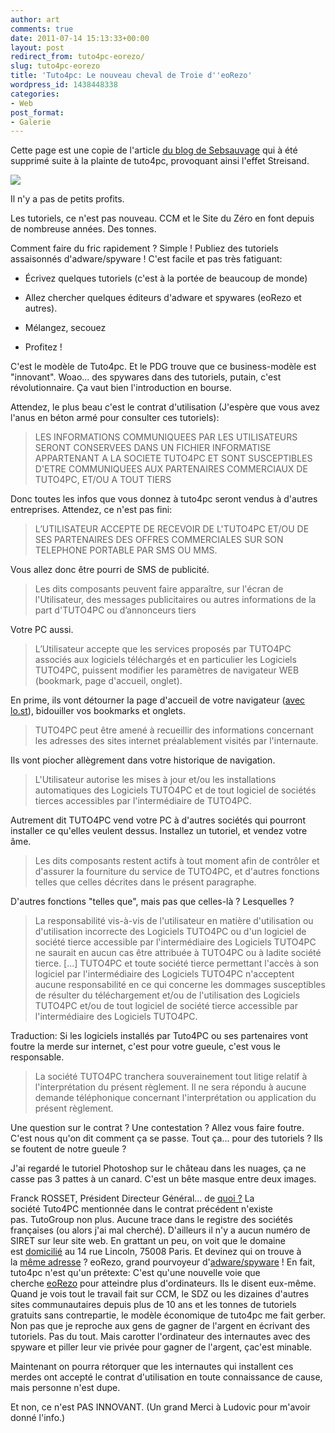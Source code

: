 ```yaml
---
author: art
comments: true
date: 2011-07-14 15:13:33+00:00
layout: post
redirect_from: tuto4pc-eorezo/
slug: tuto4pc-eorezo
title: 'Tuto4pc: Le nouveau cheval de Troie d''eoRezo'
wordpress_id: 1438448338
categories:
- Web
post_format:
- Galerie
---
```


Cette page est une copie de l'article [du blog de Sebsauvage](http://sebsauvage.net/rhaa/) qui à été supprimé suite à la plainte de tuto4pc, provoquant ainsi l'effet Streisand.

![](https://static.irz.fr/2011/07/rha_20110628_money.jpg)

Il n'y a pas de petits profits.

Les tutoriels, ce n'est pas nouveau. CCM et le Site du Zéro en font depuis de nombreuse années. Des tonnes.

Comment faire du fric rapidement ? Simple ! Publiez des tutoriels assaisonnés d'adware/spyware ! C'est facile et pas très fatiguant:




    
  * Écrivez quelques tutoriels (c'est à la portée de beaucoup de monde)

    
  * Allez chercher quelques éditeurs d'adware et spywares (eoRezo et autres).

    
  * Mélangez, secouez

    
  * Profitez !



C'est le modèle de Tuto4pc. Et le PDG trouve que ce business-modèle est "innovant". Woao... des spywares dans des tutoriels, putain, c'est révolutionnaire. Ça vaut bien l'introduction en bourse.

Attendez, le plus beau c'est le contrat d'utilisation (J'espère que vous avez l'anus en béton armé pour consulter ces tutoriels):



<blockquote>LES INFORMATIONS COMMUNIQUEES PAR LES UTILISATEURS SERONT CONSERVEES DANS UN FICHIER INFORMATISE APPARTENANT A LA SOCIETE TUTO4PC ET SONT SUSCEPTIBLES D'ETRE COMMUNIQUEES AUX PARTENAIRES COMMERCIAUX DE TUTO4PC, ET/OU A TOUT TIERS</blockquote>



Donc toutes les infos que vous donnez à tuto4pc seront vendus à d'autres entreprises. Attendez, ce n'est pas fini:



<blockquote>L’UTILISATEUR ACCEPTE DE RECEVOIR DE L'TUTO4PC ET/OU DE SES PARTENAIRES DES OFFRES COMMERCIALES SUR SON TELEPHONE PORTABLE PAR SMS OU MMS.</blockquote>



Vous allez donc être pourri de SMS de publicité.



<blockquote>Les dits composants peuvent faire apparaître, sur l'écran de l'Utilisateur, des messages publicitaires ou autres informations de la part d'TUTO4PC ou d’annonceurs tiers</blockquote>



Votre PC aussi.



<blockquote>L’Utilisateur accepte que les services proposés par TUTO4PC associés aux logiciels téléchargés et en particulier les Logiciels TUTO4PC, puissent modifier les paramètres de navigateur WEB (bookmark, page d'accueil, onglet).</blockquote>



En prime, ils vont détourner la page d'accueil de votre navigateur ([avec lo.st](http://www.commentcamarche.net/faq/17658-comment-supprimer-eorezo-eoengine-lo-st)), bidouiller vos bookmarks et onglets.



<blockquote>TUTO4PC peut être amené à recueillir des informations concernant les adresses des sites internet préalablement visités par l'internaute.</blockquote>



Ils vont piocher allègrement dans votre historique de navigation.



<blockquote>L'Utilisateur autorise les mises à jour et/ou les installations automatiques des Logiciels TUTO4PC et de tout logiciel de sociétés tierces accessibles par l'intermédiaire de TUTO4PC.</blockquote>



Autrement dit TUTO4PC vend votre PC à d'autres sociétés qui pourront installer ce qu'elles veulent dessus. Installez un tutoriel, et vendez votre âme.



<blockquote>Les dits composants restent actifs à tout moment afin de contrôler et d'assurer la fourniture du service de TUTO4PC, et d'autres fonctions telles que celles décrites dans le présent paragraphe.</blockquote>



D'autres fonctions "telles que", mais pas que celles-là ? Lesquelles ?



<blockquote>La responsabilité vis-à-vis de l'utilisateur en matière d'utilisation ou d'utilisation incorrecte des Logiciels TUTO4PC ou d'un logiciel de société tierce accessible par l'intermédiaire des Logiciels TUTO4PC ne saurait en aucun cas être attribuée à TUTO4PC ou à ladite société tierce.
[...]
TUTO4PC et toute société tierce permettant l'accès à son logiciel par l'intermédiaire des Logiciels TUTO4PC n'acceptent aucune responsabilité en ce qui concerne les dommages susceptibles de résulter du téléchargement et/ou de l'utilisation des Logiciels TUTO4PC et/ou de tout logiciel de société tierce accessible par l'intermédiaire des Logiciels TUTO4PC.</blockquote>



Traduction: Si les logiciels installés par Tuto4PC ou ses partenaires vont foutre la merde sur internet, c'est pour votre gueule, c'est vous le responsable.



<blockquote>La société TUTO4PC tranchera souverainement tout litige relatif à l'interprétation du présent règlement. Il ne sera répondu à aucune demande téléphonique concernant l'interprétation ou application du présent règlement.</blockquote>



Une question sur le contrat ? Une contestation ? Allez vous faire foutre. C'est nous qu'on dit comment ça se passe.
Tout ça... pour des tutoriels ? Ils se foutent de notre gueule ?

J'ai regardé le tutoriel Photoshop sur le château dans les nuages, ça ne casse pas 3 pattes à un canard. C'est un bête masque entre deux images.

Franck ROSSET, Président Directeur Général... de [quoi ?](http://www.tuto4pc-bourse.com/index.php?form=valid&option=com_content&view=article&id=2&Itemid=4) La société Tuto4PC mentionnée dans le contrat précédent n'existe pas. TutoGroup non plus. Aucune trace dans le registre des sociétés françaises (ou alors j'ai mal cherché). D'ailleurs il n'y a aucun numéro de SIRET sur leur site web. En grattant un peu, on voit que le domaine est [domicilié](http://whois.domaintools.com/tuto4pc.com) au 14 rue Lincoln, 75008 Paris. Et devinez qui on trouve à la [même adresse](http://whois.domaintools.com/eorezo.com) ? eoRezo, grand pourvoyeur d'[adware/spyware](http://www.commentcamarche.net/faq/17658-comment-supprimer-eorezo-eoengine-lo-st) ! En fait, tuto4pc n'est qu'un prétexte: C'est qu'une nouvelle voie que cherche [eoRezo](http://www.infogreffe.fr/infogreffe/getEntrepDetail.do?docId=750104B050330000) pour atteindre plus d'ordinateurs. Ils le disent eux-même.
Quand je vois tout le travail fait sur CCM, le SDZ ou les dizaines d'autres sites communautaires depuis plus de 10 ans et les tonnes de tutoriels gratuits sans contrepartie, le modèle économique de tuto4pc me fait gerber. Non pas que je reproche aux gens de gagner de l'argent en écrivant des tutoriels. Pas du tout. Mais carotter l'ordinateur des internautes avec des spyware et piller leur vie privée pour gagner de l'argent, çac'est minable.

Maintenant on pourra rétorquer que les internautes qui installent ces merdes ont accepté le contrat d'utilisation en toute connaissance de cause, mais personne n'est dupe.

Et non, ce n'est PAS INNOVANT.
(Un grand Merci à Ludovic pour m'avoir donné l'info.)
